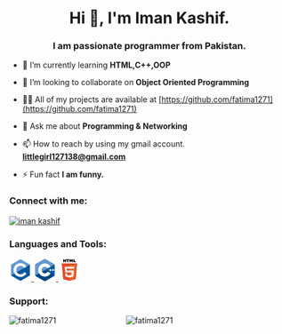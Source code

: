 <h1 align="center">Hi 👋, I'm Iman Kashif.</h1>
<h3 align="center">I am passionate programmer from Pakistan.</h3>

- 🌱 I’m currently learning **HTML,C++,OOP**

- 👯 I’m looking to collaborate on **Object Oriented Programming**

- 👨‍💻 All of my projects are available at [https://github.com/fatima1271](https://github.com/fatima1271)

- 💬 Ask me about **Programming & Networking**

- 📫 How to reach by using my gmail account. **littlegirl127138@gmail.com**

- ⚡ Fun fact **I am funny.**

<h3 align="left">Connect with me:</h3>
<p align="left">
<a href="https://linkedin.com/in/iman kashif" target="blank"><img align="center" src="https://raw.githubusercontent.com/rahuldkjain/github-profile-readme-generator/master/src/images/icons/Social/linked-in-alt.svg" alt="iman kashif" height="30" width="40" /></a>
</p>

<h3 align="left">Languages and Tools:</h3>
<p align="left"> <a href="https://www.cprogramming.com/" target="_blank" rel="noreferrer"> <img src="https://raw.githubusercontent.com/devicons/devicon/master/icons/c/c-original.svg" alt="c" width="40" height="40"/> </a> <a href="https://www.w3schools.com/cpp/" target="_blank" rel="noreferrer"> <img src="https://raw.githubusercontent.com/devicons/devicon/master/icons/cplusplus/cplusplus-original.svg" alt="cplusplus" width="40" height="40"/> </a> <a href="https://www.w3.org/html/" target="_blank" rel="noreferrer"> <img src="https://raw.githubusercontent.com/devicons/devicon/master/icons/html5/html5-original-wordmark.svg" alt="html5" width="40" height="40"/> </a> </p>

<h3 align="left">Support:</h3>
<p><a href="https://www.buymeacoffee.com/fatima1271"> <img align="left" src="https://cdn.buymeacoffee.com/buttons/v2/default-yellow.png" height="50" width="210" alt="fatima1271" /></a><a href="https://ko-fi.com/fatima1271"> <img align="left" src="https://cdn.ko-fi.com/cdn/kofi3.png?v=3" height="50" width="210" alt="fatima1271" /></a></p><br><br>
